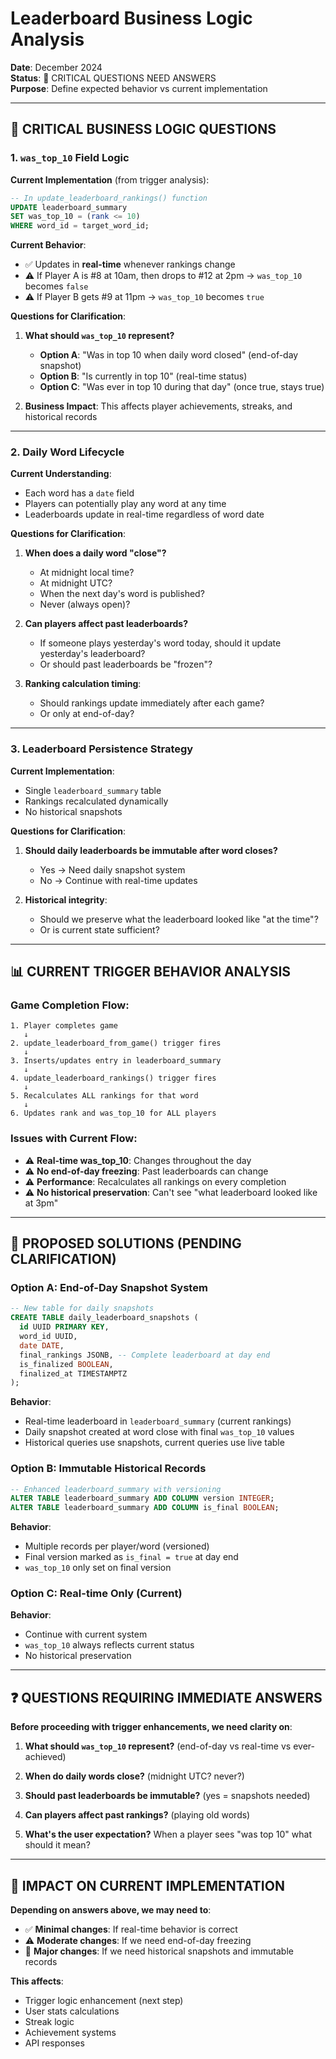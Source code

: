 # Leaderboard Business Logic Analysis
**Date**: December 2024  
**Status**: 🚨 CRITICAL QUESTIONS NEED ANSWERS  
**Purpose**: Define expected behavior vs current implementation

---

## 🚨 CRITICAL BUSINESS LOGIC QUESTIONS

### **1. `was_top_10` Field Logic**

**Current Implementation** (from trigger analysis):
```sql
-- In update_leaderboard_rankings() function
UPDATE leaderboard_summary 
SET was_top_10 = (rank <= 10)
WHERE word_id = target_word_id;
```

**Current Behavior**: 
- ✅ Updates in **real-time** whenever rankings change
- ⚠️ If Player A is #8 at 10am, then drops to #12 at 2pm → `was_top_10` becomes `false`
- ⚠️ If Player B gets #9 at 11pm → `was_top_10` becomes `true`

**Questions for Clarification**:
1. **What should `was_top_10` represent?**
   - **Option A**: "Was in top 10 when daily word closed" (end-of-day snapshot)
   - **Option B**: "Is currently in top 10" (real-time status)  
   - **Option C**: "Was ever in top 10 during that day" (once true, stays true)

2. **Business Impact**: This affects player achievements, streaks, and historical records

---

### **2. Daily Word Lifecycle**

**Current Understanding**:
- Each word has a `date` field
- Players can potentially play any word at any time
- Leaderboards update in real-time regardless of word date

**Questions for Clarification**:
1. **When does a daily word "close"?**
   - At midnight local time?
   - At midnight UTC?
   - When the next day's word is published?
   - Never (always open)?

2. **Can players affect past leaderboards?**
   - If someone plays yesterday's word today, should it update yesterday's leaderboard?
   - Or should past leaderboards be "frozen"?

3. **Ranking calculation timing**:
   - Should rankings update immediately after each game?
   - Or only at end-of-day?

---

### **3. Leaderboard Persistence Strategy**

**Current Implementation**:
- Single `leaderboard_summary` table
- Rankings recalculated dynamically
- No historical snapshots

**Questions for Clarification**:
1. **Should daily leaderboards be immutable after word closes?**
   - Yes → Need daily snapshot system
   - No → Continue with real-time updates

2. **Historical integrity**:
   - Should we preserve what the leaderboard looked like "at the time"?
   - Or is current state sufficient?

---

## 📊 CURRENT TRIGGER BEHAVIOR ANALYSIS

### **Game Completion Flow**:
```
1. Player completes game
   ↓
2. update_leaderboard_from_game() trigger fires
   ↓  
3. Inserts/updates entry in leaderboard_summary
   ↓
4. update_leaderboard_rankings() trigger fires  
   ↓
5. Recalculates ALL rankings for that word
   ↓
6. Updates rank and was_top_10 for ALL players
```

### **Issues with Current Flow**:
- ⚠️ **Real-time was_top_10**: Changes throughout the day
- ⚠️ **No end-of-day freezing**: Past leaderboards can change
- ⚠️ **Performance**: Recalculates all rankings on every completion
- ⚠️ **No historical preservation**: Can't see "what leaderboard looked like at 3pm"

---

## 🎯 PROPOSED SOLUTIONS (PENDING CLARIFICATION)

### **Option A: End-of-Day Snapshot System**
```sql
-- New table for daily snapshots
CREATE TABLE daily_leaderboard_snapshots (
  id UUID PRIMARY KEY,
  word_id UUID,
  date DATE,
  final_rankings JSONB, -- Complete leaderboard at day end
  is_finalized BOOLEAN,
  finalized_at TIMESTAMPTZ
);
```

**Behavior**:
- Real-time leaderboard in `leaderboard_summary` (current rankings)
- Daily snapshot created at word close with final `was_top_10` values
- Historical queries use snapshots, current queries use live table

### **Option B: Immutable Historical Records**
```sql
-- Enhanced leaderboard_summary with versioning
ALTER TABLE leaderboard_summary ADD COLUMN version INTEGER;
ALTER TABLE leaderboard_summary ADD COLUMN is_final BOOLEAN;
```

**Behavior**:
- Multiple records per player/word (versioned)
- Final version marked as `is_final = true` at day end
- `was_top_10` only set on final version

### **Option C: Real-time Only (Current)**
**Behavior**:
- Continue with current system
- `was_top_10` always reflects current status
- No historical preservation

---

## ❓ QUESTIONS REQUIRING IMMEDIATE ANSWERS

**Before proceeding with trigger enhancements, we need clarity on**:

1. **What should `was_top_10` represent?** (end-of-day vs real-time vs ever-achieved)

2. **When do daily words close?** (midnight UTC? never?)

3. **Should past leaderboards be immutable?** (yes = snapshots needed)

4. **Can players affect past rankings?** (playing old words)

5. **What's the user expectation?** When a player sees "was top 10" what should it mean?

---

## 🔄 IMPACT ON CURRENT IMPLEMENTATION

**Depending on answers above, we may need to**:
- ✅ **Minimal changes**: If real-time behavior is correct
- ⚠️ **Moderate changes**: If we need end-of-day freezing
- 🚨 **Major changes**: If we need historical snapshots and immutable records

**This affects**:
- Trigger logic enhancement (next step)
- User stats calculations  
- Streak logic
- Achievement systems
- API responses 